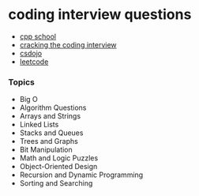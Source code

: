 # coding interview questions

- [cpp school](./cpp/)
- [cracking the coding interview](./cracking/)
- [csdojo](./csdojo/)
- [leetcode](./leetcode/)

### Topics

- Big O
- Algorithm Questions
- Arrays and Strings
- Linked Lists
- Stacks and Queues
- Trees and Graphs
- Bit Manipulation
- Math and Logic Puzzles
- Object-Oriented Design
- Recursion and Dynamic Programming
- Sorting and Searching